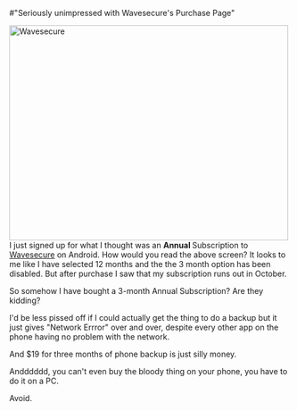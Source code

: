 #"Seriously unimpressed with Wavesecure's Purchase Page"


 <p><div class='p_embed p_image_embed'>
<a href="http://getfile4.posterous.com/getfile/files.posterous.com/temp-2010-07-09/ldudrItqCbjlIAkqhbxqBEoCDtcxdmHzsurHqokkfamurDlJCtbbrjrBmkJy/wavesecure.jpg.scaled1000.jpg"><img alt="Wavesecure" height="385" src="http://getfile3.posterous.com/getfile/files.posterous.com/temp-2010-07-09/ldudrItqCbjlIAkqhbxqBEoCDtcxdmHzsurHqokkfamurDlJCtbbrjrBmkJy/wavesecure.jpg.scaled500.jpg" width="500" /></a>
</div>
I just signed up for what I thought was an <strong>Annual </strong>Subscription to <a href="https://www.wavesecure.com/buy.aspx">Wavesecure</a> on Android. How would you read the above screen? It looks to me like I have selected 12 months and the the 3 month option has been disabled. But after purchase I saw that my subscription runs out in October.</p>
<p>So somehow I have bought a 3-month Annual Subscription? Are they kidding?</p>
<p>I'd be less pissed off if I could actually get the thing to do a backup but it just gives "Network Errror" over and over, despite every other app on the phone having no problem with the network.</p>
<p>And $19 for three months of phone backup is just silly money.</p>
<p>Andddddd, you can't even buy the bloody thing on your phone, you have to do it on a PC.</p>
<p>Avoid.</p>
<p></p>
<p></p>
 